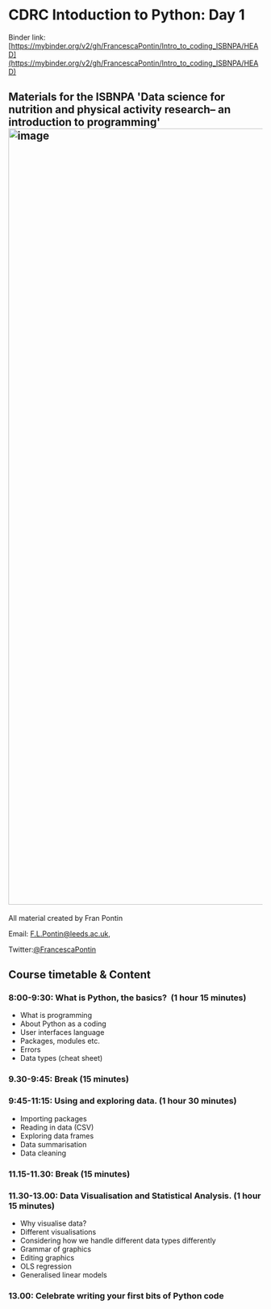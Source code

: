 # CDRC Intoduction to Python: Day 1
 
Binder link: [https://mybinder.org/v2/gh/FrancescaPontin/Intro_to_coding_ISBNPA/HEAD](https://mybinder.org/v2/gh/FrancescaPontin/Intro_to_coding_ISBNPA/HEAD)

## Materials for the ISBNPA 'Data science for nutrition and physical activity research– an introduction to programming' <img width="1536" alt="image" src="https://github.com/FrancescaPontin/Intro_to_coding_ISBNPA/assets/32068761/c84db58a-8b8a-43f3-a97d-30eee626b8e3">


All material created by Fran Pontin 

Email: F.L.Pontin@leeds.ac.uk,

Twitter:[@FrancescaPontin](https://twitter.com/FrancescaPontin)


## Course timetable & Content
### 8:00-9:30: What is Python, the basics?  (1 hour 15 minutes)
- What is programming
- About Python as a coding
- User interfaces language
- Packages, modules etc.
- Errors
- Data types (cheat sheet)

### 9.30-9:45: Break (15 minutes)

### 9:45-11:15: Using and exploring data. (1 hour 30 minutes)
- Importing packages
- Reading in data (CSV)
- Exploring data frames
- Data summarisation
- Data cleaning

### 11.15-11.30: Break (15 minutes)

### 11.30-13.00: Data Visualisation and Statistical Analysis. (1 hour 15 minutes)
- Why visualise data?
- Different visualisations
- Considering how we handle different data types differently
- Grammar of graphics
- Editing graphics
- OLS regression
- Generalised linear models

### 13.00: Celebrate writing your first bits of Python code



